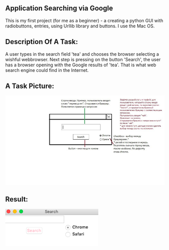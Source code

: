 Application Searching via Google
---
This is my first project (for me as a beginner) - a creating a python GUI with radiobuttons, entries, using Urllib library and buttons.
I use the Mac OS.

Description Of A Task:
---
A user types in the search field 'tea' and chooses the browser selecting a wishful webbrowser. 
Next step is pressing on the button 'Search', the user has a browser opening with the Google results of 'tea'. That is what web search engine could find in the Internet.

A Task Picture:
--
![A Task Picture](https://github.com/annaxarkhipova/MySearchApp/blob/master/hBCoOBEjD94.png)

Result:
--
![Result](https://github.com/annaxarkhipova/MySearchApp/blob/master/Screenshot%201.png)

